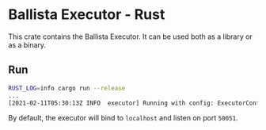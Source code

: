# Ballista Executor - Rust
This crate contains the Ballista Executor. It can be used both as a library or as a binary.

## Run

```bash
RUST_LOG=info cargo run --release
...
[2021-02-11T05:30:13Z INFO  executor] Running with config: ExecutorConfig { host: "localhost", port: 50051, work_dir: "/var/folders/y8/fc61kyjd4n53tn444n72rjrm0000gn/T/.tmpv1LjN0", concurrent_tasks: 4 }
```

By default, the executor will bind to `localhost` and listen on port `50051`.